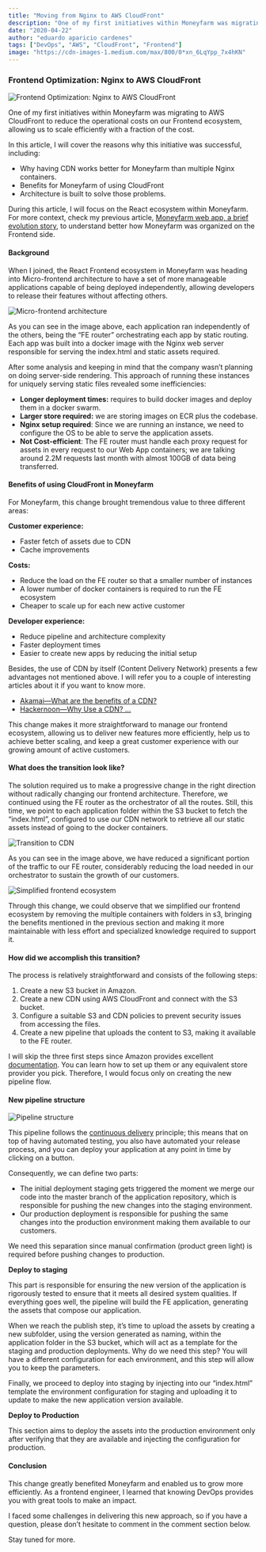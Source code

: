 ```yaml
---
title: "Moving from Nginx to AWS CloudFront"
description: "One of my first initiatives within Moneyfarm was migrating to AWS CloudFront to reduce the operational costs on our Frontend ecosystem."
date: "2020-04-22"
author: "eduardo aparicio cardenes"
tags: ["DevOps", "AWS", "CloudFront", "Frontend"]
image: "https://cdn-images-1.medium.com/max/800/0*xn_6LqYpp_7x4hKN"
---
```


### Frontend Optimization: Nginx to AWS CloudFront

![Frontend Optimization: Nginx to AWS CloudFront](https://cdn-images-1.medium.com/max/800/0*xn_6LqYpp_7x4hKN)

One of my first initiatives within Moneyfarm was migrating to AWS CloudFront to reduce the operational costs on our Frontend ecosystem, allowing us to scale efficiently with a fraction of the cost.

In this article, I will cover the reasons why this initiative was successful, including:

- Why having CDN works better for Moneyfarm than multiple Nginx containers.
- Benefits for Moneyfarm of using CloudFront
- Architecture is built to solve those problems.

During this article, I will focus on the React ecosystem within Moneyfarm. For more context, check my previous article, [Moneyfarm web app, a brief evolution story](https://drive.google.com/a/moneyfarm.com/open?id=1LsCsgg4GJ0eG3S267_y5t5nCxxWVJBM5JXkuwRMaoPU), to understand better how Moneyfarm was organized on the Frontend side.

#### Background

When I joined, the React Frontend ecosystem in Moneyfarm was heading into Micro-frontend architecture to have a set of more manageable applications capable of being deployed independently, allowing developers to release their features without affecting others.

![Micro-frontend architecture](https://cdn-images-1.medium.com/max/800/0*xn_6LqYpp_7x4hKN)

As you can see in the image above, each application ran independently of the others, being the “FE router” orchestrating each app by static routing. Each app was built into a docker image with the Nginx web server responsible for serving the index.html and static assets required.

After some analysis and keeping in mind that the company wasn’t planning on doing server-side rendering. This approach of running these instances for uniquely serving static files revealed some inefficiencies:

- **Longer deployment times:** requires to build docker images and deploy them in a docker swarm.
- **Larger store required:** we are storing images on ECR plus the codebase.
- **Nginx setup required**: Since we are running an instance, we need to configure the OS to be able to serve the application assets.
- **Not Cost-efficient**: The FE router must handle each proxy request for assets in every request to our Web App containers; we are talking around 2.2M requests last month with almost 100GB of data being transferred.

#### Benefits of using CloudFront in Moneyfarm

For Moneyfarm, this change brought tremendous value to three different areas:

**Customer experience:**
- Faster fetch of assets due to CDN
- Cache improvements

**Costs:**
- Reduce the load on the FE router so that a smaller number of instances
- A lower number of docker containers is required to run the FE ecosystem
- Cheaper to scale up for each new active customer

**Developer experience:**
- Reduce pipeline and architecture complexity
- Faster deployment times
- Easier to create new apps by reducing the initial setup

Besides, the use of CDN by itself (Content Delivery Network) presents a few advantages not mentioned above. I will refer you to a couple of interesting articles about it if you want to know more.

- [Akamai—What are the benefits of a CDN?](https://www.akamai.com/uk/en/cdn/what-are-the-benefits-of-a-cdn.jsp)
- [Hackernoon—Why Use a CDN? …](https://hackernoon.com/why-use-a-cdn-here-are-10-data-driven-reasons-ee0a02672988)

This change makes it more straightforward to manage our frontend ecosystem, allowing us to deliver new features more efficiently, help us to achieve better scaling, and keep a great customer experience with our growing amount of active customers.

#### What does the transition look like?

The solution required us to make a progressive change in the right direction without radically changing our frontend architecture. Therefore, we continued using the FE router as the orchestrator of all the routes. Still, this time, we point to each application folder within the S3 bucket to fetch the “index.html”, configured to use our CDN network to retrieve all our static assets instead of going to the docker containers.

![Transition to CDN](https://cdn-images-1.medium.com/max/800/0*MwCVH2P59HowaK8e)

As you can see in the image above, we have reduced a significant portion of the traffic to our FE router, considerably reducing the load needed in our orchestrator to sustain the growth of our customers.

![Simplified frontend ecosystem](https://cdn-images-1.medium.com/max/800/0*kSdsCYQpdTsqxMyS)

Through this change, we could observe that we simplified our frontend ecosystem by removing the multiple containers with folders in s3, bringing the benefits mentioned in the previous section and making it more maintainable with less effort and specialized knowledge required to support it.

#### How did we accomplish this transition?

The process is relatively straightforward and consists of the following steps:

1. Create a new S3 bucket in Amazon.
2. Create a new CDN using AWS CloudFront and connect with the S3 bucket.
3. Configure a suitable S3 and CDN policies to prevent security issues from accessing the files.
4. Create a new pipeline that uploads the content to S3, making it available to the FE router.

I will skip the three first steps since Amazon provides excellent [documentation](https://docs.aws.amazon.com/index.html?nc2=h_ql_doc_do_v). You can learn how to set up them or any equivalent store provider you pick. Therefore, I would focus only on creating the new pipeline flow.

#### New pipeline structure

![Pipeline structure](https://cdn-images-1.medium.com/max/800/0*mvf63O0Ohq-y6wlU)

This pipeline follows the [continuous delivery](https://www.atlassian.com/continuous-delivery/pipeline) principle; this means that on top of having automated testing, you also have automated your release process, and you can deploy your application at any point in time by clicking on a button.

Consequently, we can define two parts:

- The initial deployment staging gets triggered the moment we merge our code into the master branch of the application repository, which is responsible for pushing the new changes into the staging environment.
- Our production deployment is responsible for pushing the same changes into the production environment making them available to our customers.

We need this separation since manual confirmation (product green light) is required before pushing changes to production.

**Deploy to staging**

This part is responsible for ensuring the new version of the application is rigorously tested to ensure that it meets all desired system qualities. If everything goes well, the pipeline will build the FE application, generating the assets that compose our application.

When we reach the publish step, it’s time to upload the assets by creating a new subfolder, using the version generated as naming, within the application folder in the S3 bucket, which will act as a template for the staging and production deployments. Why do we need this step? You will have a different configuration for each environment, and this step will allow you to keep the parameters.

Finally, we proceed to deploy into staging by injecting into our “index.html” template the environment configuration for staging and uploading it to update to make the new application version available.

**Deploy to Production**

This section aims to deploy the assets into the production environment only after verifying that they are available and injecting the configuration for production.

#### Conclusion

This change greatly benefited Moneyfarm and enabled us to grow more efficiently. As a frontend engineer, I learned that knowing DevOps provides you with great tools to make an impact.

I faced some challenges in delivering this new approach, so if you have a question, please don’t hesitate to comment in the comment section below.

Stay tuned for more. 